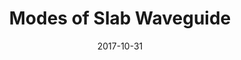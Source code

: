 ---
layout: post
title:  "Modes of Slab Waveguide"
date:   2017-10-31
category: blog
excerpt: "From Maxwell's equation to a scalar mode equation"
image: "/Studies_img/swg/swg.png"
---